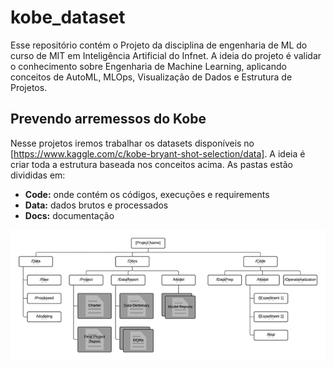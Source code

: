 # kobe_dataset
Esse repositório contém o Projeto da disciplina de engenharia de ML do curso de MIT em Inteligência Artificial do Infnet.
A ideia do projeto é validar o conhecimento sobre Engenharia de Machine Learning, aplicando conceitos de AutoML, MLOps, Visualização de Dados e Estrutura de Projetos. 

## Prevendo arremessos do Kobe 
Nesse projetos iremos trabalhar os datasets disponíveis no  [https://www.kaggle.com/c/kobe-bryant-shot-selection/data]. A ideia é criar toda a estrutura baseada nos conceitos acima. 
As pastas estão divididas em: 
- **Code:** onde contém os códigos, execuções e requirements
- **Data:** dados brutos e processados 
- **Docs:** documentação
  
![Estrutura do projeto](https://github.com/Annallisboa/kobe_dataset/blob/main/framework%20tdsp.png)
  

